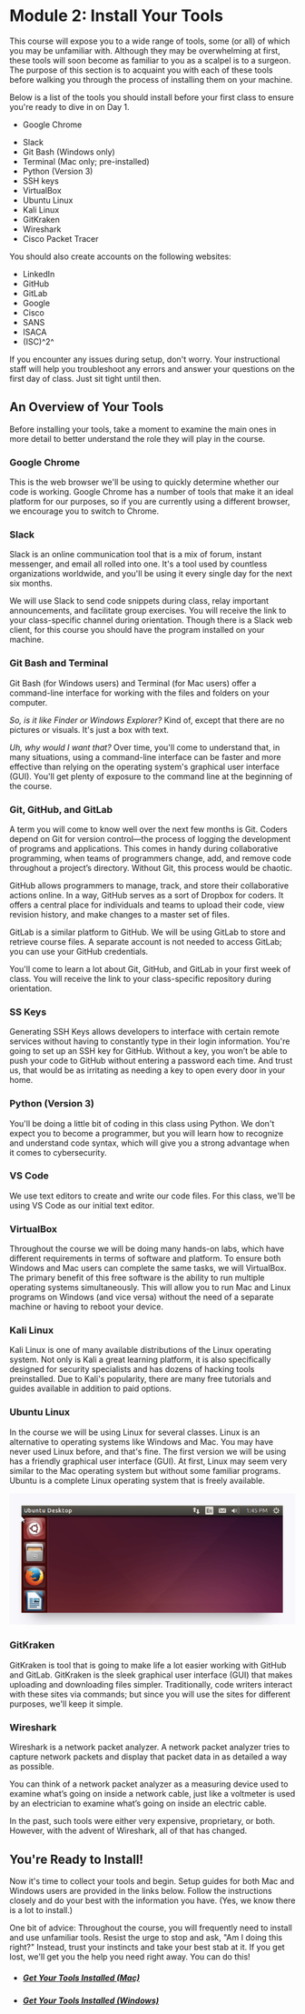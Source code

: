 # Module 2: Install Your Tools

This course will expose you to a wide range of tools, some (or all) of which you may be unfamiliar with. Although they may be overwhelming at first, these tools will soon become as familiar to you as a scalpel is to a surgeon. The purpose of this section is to acquaint you with each of these tools before walking you through the process of installing them on your machine.

Below is a list of the tools you should install before your first class to ensure you're ready to dive in on Day 1. 

* Google Chrome

- Slack
- Git Bash \(Windows only)
- Terminal \(Mac only; pre-installed\)
- Python (Version 3)
- SSH keys
- VirtualBox
- Ubuntu Linux
- Kali Linux
- GitKraken
- Wireshark
- Cisco Packet Tracer


You should also create accounts on the following websites: 

* LinkedIn
* GitHub
* GitLab
* Google
* Cisco
* SANS
* ISACA
* (ISC)^2^

If you encounter any issues during setup, don't worry. Your instructional staff will help you troubleshoot any errors and answer your questions on the first day of class. Just sit tight until then. 

## An Overview of Your Tools

Before installing your tools, take a moment to examine the main ones in more detail to better understand the role they will play in the course. 

### Google Chrome

This is the web browser we'll be using to quickly determine whether our code is working. Google Chrome has a number of tools that make it an ideal platform for our purposes, so if you are currently using a different browser, we encourage you to switch to Chrome. 

### Slack

Slack is an online communication tool that is a mix of forum, instant messenger, and email all rolled into one. It's a tool used by countless organizations worldwide, and you'll be using it every single day for the next six months. 

We will use Slack to send code snippets during class, relay important announcements, and facilitate group exercises. You will receive the link to your class-specific channel during orientation. Though there is a Slack web client, for this course you should have the program installed on your machine. 

### Git Bash and Terminal

Git Bash (for Windows users) and Terminal (for Mac users) offer a command-line interface for working with the files and folders on your computer.

*So, is it like Finder or Windows Explorer?* Kind of, except that there are no pictures or visuals. It's just a box with text. 

*Uh, why would I want that?* Over time, you'll come to understand that, in many situations, using a command-line interface can be faster and more effective than relying on the operating system's graphical user interface (GUI). You'll get plenty of exposure to the command line at the beginning of the course. 

### Git, GitHub, and GitLab

A term you will come to know well over the next few months is Git. Coders depend on Git for version control—the process of logging the development of programs and applications. This comes in handy during collaborative programming, when teams of programmers change, add, and remove code throughout a project’s directory. Without Git, this process would be chaotic.

GitHub allows programmers to manage, track, and store their collaborative actions online. In a way, GitHub serves as a sort of Dropbox for coders. It offers a central place for individuals and teams to upload their code, view revision history, and make changes to a master set of files. 

GitLab is a similar platform to GitHub. We will be using GitLab to store and retrieve course files. A separate account is not needed to access GitLab; you can use your GitHub credentials. 

You'll come to learn a lot about Git, GitHub, and GitLab in your first week of class. You will receive the link to your class-specific repository during orientation.

### SS Keys

Generating SSH Keys allows developers to interface with certain remote services without having to constantly type in their  login information. You're going to set up an SSH key for GitHub. Without a key, you won’t be able to push your code to GitHub without entering a password each time. And trust us, that would be as irritating as needing a key to open every door in your home.

### Python (Version 3) 

You'll be doing a little bit of coding in this class using Python. We don't expect you to become a programmer, but you will learn how to recognize and understand code syntax, which will give you a strong advantage when it comes to cybersecurity. 

### VS Code

We use text editors to create and write our code files. For this class, we'll be using VS Code as our initial text editor. 

### VirtualBox

Throughout the course we will be doing many hands-on labs, which have different requirements in terms of software and platform. To ensure both Windows and Mac users can complete the same tasks, we will VirtualBox. The primary benefit of this free software is the ability to run multiple operating systems simultaneously. This will allow you to run Mac and Linux programs on Windows (and vice versa) without the need of a separate machine or having to reboot your device. 


### Kali Linux

Kali Linux is one of many available distributions of the Linux operating system. Not only is Kali a great learning platform, it is also specifically designed for security specialists and has dozens of hacking tools preinstalled. Due to Kali's popularity, there are many free tutorials and guides available in addition to paid options. 

### Ubuntu Linux

In the course we will be using Linux for several classes. Linux is an alternative to operating systems like Windows and Mac. You may have never used Linux before, and that's fine. The first version we will be using has a friendly graphical user interface \(GUI\). At first, Linux may seem very similar to the Mac operating system but without some familiar programs. Ubuntu is a complete Linux operating system that is freely available. 

![1053](assets/1053.png)

### GitKraken

GitKraken is tool that is going to make life a lot easier working with GitHub and GitLab. GitKraken is the sleek graphical user interface \(GUI\) that makes uploading and downloading files simpler. Traditionally, code writers interact with these sites via commands; but since you will use the sites for different purposes, we'll keep it simple.

### Wireshark

Wireshark is a network packet analyzer. A network packet analyzer tries to capture network packets and display that packet data in as detailed a way as possible.

You can think of a network packet analyzer as a measuring device used to examine what’s going on inside a network cable, just like a voltmeter is used by an electrician to examine what’s going on inside an electric cable. 

In the past, such tools were either very expensive, proprietary, or both. However, with the advent of Wireshark, all of that has changed.

## You're Ready to Install! 

Now it's time to collect your tools and begin. Setup guides for both Mac and Windows users are provided in the links below. Follow the instructions closely and do your best with the information you have. \(Yes, we know there is a lot to install.) 

One bit of advice: Throughout the course, you will frequently need to install and use unfamiliar tools. Resist the urge to stop and ask, "Am I doing this right?" Instead, trust your instincts and take your best stab at it. If you get lost, we'll get you the help you need right away. You can do this! 

* ##### [Get Your Tools Installed \(Mac\)](get-yo-tools-installed-mac.md)
* ##### [Get Your Tools Installed \(Windows\)](get-yo-tools-installed-windows.md)
